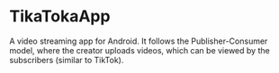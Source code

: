 # TikaTokaApp

A video streaming app for Android. It follows the Publisher-Consumer model, where the creator uploads videos, which can be viewed by the subscribers (similar to TikTok).

